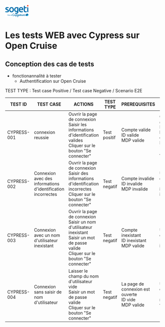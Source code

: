 <img src="sogeti.png" width="15%" height="15%">

# Les tests WEB avec Cypress sur Open Cruise


## Conception des cas de tests


* fonctionannalité à tester
  * Authentification sur Open Cruise

TEST TYPE : Test case Positive / Test case Negative / Scenario E2E


| TEST ID     | TEST CASE                                                    | ACTIONS                                                                                                                                              | TEST TYPE    | PREREQUISITES                                                 | RESULTS                                                                                                |
| ----------- | ------------------------------------------------------------ | ---------------------------------------------------------------------------------------------------------------------------------------------------- | ------------ | ------------------------------------------------------------- | ------------------------------------------------------------------------------------------------------ |
| CYPRESS-001 | connexion reussie                                            | Ouvrir la page de connexion<br />Saisir les informations d'identification valides<br />Cliquer sur le bouton "Se connecter"                          | Test positif | Compte valide<br />ID valide<br />MDP valide                 | Compte Admin authentifié<br />Rédirction vers la page d'accueil<br />Message "Bienvenue ADMIN TEST" |
| CYPRESS-002 | Connexion avec des informations d'identification incorrectes | Ouvrir la page de connexion<br />Saisir des informations d'identification incorrectes<br />Cliquer sur le bouton "Se connecter"                      | Test negatif | Compte invalide<br />ID invalide<br />MDP invalide            | Un message d'erreur<br />"MDP ou identifiant invalide"                                                 |
| CYPRESS-003 | Connexion avec un nom d'utilisateur inexistant               | Ouvrir la page de connexion<br />Saisir un nom d'utilisateur inexistant<br />Saisir un mot de passe valide<br />Cliquer sur le bouton "Se connecter" | Test negatif | Compte inexistant<br />ID inexistant<br />MDP valide          | Un message d'erreur<br />"MDP ou identifiant"                                                         |
| CYPRESS-004 | Connexion sans saisir de nom d'utilisateur                   | Laisser le champ du nom d'utilisateur vide<br />Saisir un mot de passe valide<br />Cliquer sur le bouton "Se connecter"                              | Test negatif | La page de connexion est ouverte<br />ID vide<br />MDP valide | Un message d'erreur<br />"Merci de renseigner voitre"                                                  |

<style type="text/css">
.tg  {border-collapse:collapse;border-spacing:0;}
.tg td{border-color:black;border-style:solid;border-width:1px;font-family:Arial, sans-serif;font-size:14px;
  overflow:hidden;padding:10px 5px;word-break:normal;}
.tg th{border-color:black;border-style:solid;border-width:1px;font-family:Arial, sans-serif;font-size:14px;
  font-weight:normal;overflow:hidden;padding:10px 5px;word-break:normal;}
.tg .tg-0pky{border-color:inherit;text-align:left;vertical-align:top}
</style>
